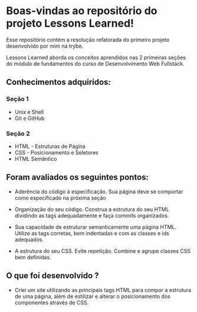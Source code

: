  # Boas-vindas ao repositório do projeto Lessons Learned!

Esse repositório contém a resolução refatorada do primeiro projeto desenvolvido por mim na trybe.

Lessons Learned aborda os conceitos aprendidos nas 2 primeiras seções do módulo de fundamentos do curso de Desenvolvimento Web Fullstack.

## Conhecimentos adquiridos:

 ### Seção 1 
  - Unix e Shell
  - Git e GitHub
 ### Seção 2
  - HTML - Estruturas de Página
  - CSS - Posicionamento e Seletores
  - HTML Semântico

## Foram avaliados os seguintes pontos: 

 - Aderência do código à especificação. Sua página deve se comportar como especificado na próxima seção
 
 - Organização do seu código. Construa a estrutura do seu HTML dividindo as tags adequadamente e faça commits organizados.

 - Sua capacidade de estruturar semanticamente uma página HTML. Utilize as tags corretas, bem indentadas e com as classes e ids adequados.

 - A estrutura do seu CSS. Evite repetição. Combine e agrupe classes CSS bem definidas.

## O que foi desenvolvido ?
 
 - Criei um site utilizando as principais tags HTML para compor a estrutura de uma página, além de estilizar e alterar o posicionamento dos componentes através de CSS.